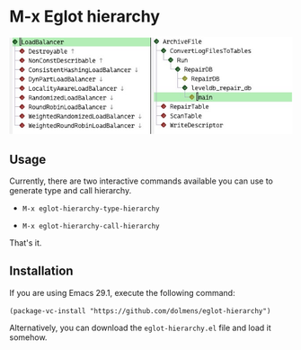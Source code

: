 # M-x Eglot hierarchy

![screenshot](./screenshot.png)

## Usage

Currently, there are two interactive commands available you can use to
generate type and call hierarchy.

* `M-x eglot-hierarchy-type-hierarchy`

* `M-x eglot-hierarchy-call-hierarchy`
 
That's it.

## Installation

If you are using Emacs 29.1, execute the following command:

`(package-vc-install "https://github.com/dolmens/eglot-hierarchy")`

Alternatively, you can download the `eglot-hierarchy.el` file and
load it somehow.

